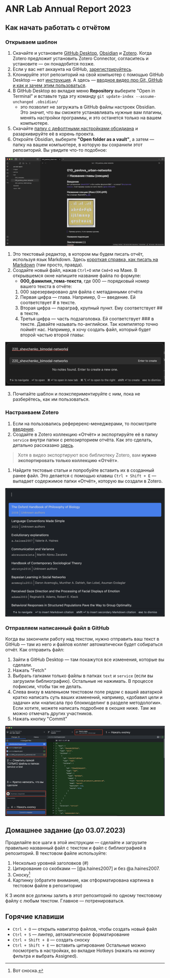 # ANR Lab Annual Report 2023

## Как начать работать с отчётом

### Открываем шаблон
1. Скачайте и установите [GitHub Desktop](https://desktop.github.com/), [Obsidian](https://obsidian.md) и [Zotero](https://zotero.org). Когда Zotero предложит установить Zotero Connector, согласитесь и установите — он понадобится позже.
2. Если у вас нет аккаунта на GitHub, [зарегистрируйтесь](https://github.com/signup).
3. Клонируйте этот репозиторий на свой компьютер с помощью GitHub Desktop — вот [инструкция](https://docs.github.com/ru/desktop/contributing-and-collaborating-using-github-desktop/adding-and-cloning-repositories/cloning-a-repository-from-github-to-github-desktop). А здесь — [вводное видео про Git, GitHub и как и зачем этим пользоваться](https://www.youtube.com/watch?v=8Dd7KRpKeaE).
4. В GitHub Desktop во вкладке меню **Repository** выберите "Open in Terminal" и вставьте туда эту команду `git update-index --assume-unchanged .obsidian/`
	- это позволит не загружать в GitHub файлы настроек Obsidian. Это значит, что вы сможете устанавливать нужные вам плагины, менять настройки программы, и это останется только на вашем компьютере.
5. Скачайте [папку с дефолтными настройками обсидиана](https://dl.dropboxusercontent.com/s/zvgds9kfhtivp0z/.obsidian.zip) и разархивируйте её в корень проекта.
6. Откройте Obsidian, выберите **"Open folder as a vault"**, а затем — папку на вашем компьютере, в которую вы сохранили этот репозиторий. Вы увидите что-то подобное:

![report-repo-vault.png](service/report-repo-vault.png)

1. Это текстовый редактор, в котором мы будем писать отчёт, используя язык Markdown. Здесь [короткая справка, как писать на Markdown](https://www.markdownguide.org/basic-syntax/) (там просто, правда).
2. Создайте новый файл, нажав `Ctrl+O` или `Cmd+O` на Маке. В открывшемся окне напишите название файла по формуле:
	 - **000_фамилия_тема-текста**, где 000 — порядковый номер вашего текста в отчёте:
	1. 000 зарезервировано для файла с метаданными отчёта
	2. Первая цифра — глава. Например, 0 — введение. Ей соответствует # в тексте.
	3. Вторая цифра — параграф, крупный пункт. Ему соответствует ## в тексте.
	4. Третья цифра — часть подзаголовка. Ей соответствует ### в тексте.
	Давайте называть по-английски. Так компилятор точно поймёт нас. Например, я хочу создать файл, который будет второй частью второй главы:

![note-picker.png](service/note-picker.png)

3. Почитайте шаблон и поэкспериментируйте с ним, пока не разберётесь, как им пользоваться.

### Настраиваем Zotero
1. Если на пользовались рефереренс-менеджерами, то посмотрите [введение](https://www.youtube.com/watch?v=JG7Uq_JFDzE).
2. Создайте в Zotero коллекцию «Отчёт» и экспортируйте её в папку `service` внутри папки с репозирторием отчёта. Как это сделать, детально рассказано [здесь](https://www.youtube.com/watch?v=D9ivU_IKO6M).

> Хотя в видео экспортируют всю библиотеку Zotero, вам **нужно экспортировать только коллекцию «Отчёт»**.

1. Найдите тестовые статьи и попробуйте вставить их в созданный ранее файл. Это делается с помощью клавиш `Ctrl + Shift + E` — выпадает содержимое папки «Отчёт», которую вы создали в Zotero.

![citation-picker.png](service/citation-picker.png)

### Отправляем написанный файл в GitHub
Когда вы закончили работу над текстом, нужно отправить ваш текст в GitHub — там из него и файлов коллег автоматически будет собираться отчёт. Как отправить файл:
1. Зайти в GitHub Desktop — там покажутся все изменения, которые вы сделали.
2. Нажать "Fetch"
3. Выбрать галками только файлы в папках `text` и `service` (если вы загрузили библиографию). Остальные не нажимать. В процессе пофиксим, чтобы так не делать.
4. Слева внизу в маленьком текстовом поле рядом с вашей аватаркой кратко написать суть ваших изменений, например, «добавил цели и задачи» или «написала про блокмоделинг в разделе методологии». Если хотите, можете написать подробнее в окошке ниже. Там же можно отмечать других участников.
5. Нажать кнопку "Commit"

![gh.png](service/gh.png)

## Домашнее задание (до 03.07.2023)
Проделайте все шаги в этой инструкции — сделайте и загрузите правильно названный файл с текстом и файл с библиографией в репозиторий. В текстовом файле используйте:
1. Несколько уровней заголовков (#)
2. Цитирование со скобками — [@a.haines2007] и без @a.haines2007.
3. Сноску[^1]
4. Картинку (обратите внимание, как отформатирована картинка в тестовом файле в репозитории)

К 3 июля все должны залить в этот репозиторий по одному текстовому файлу с любым текстом. Главное — потренироваться.

## Горячие клавиши
- `Ctrl + O` — открыть навигатор файлов, чтобы создать новый файл
- `Ctrl + S` — линтер, автоматическое форматирование
- `Ctrl + Shift + 8` — создать сноску
- `Ctrl + Shift + E` — вставить цитирование
Остальные можно посмотреть в настройках, во вкладке Hotkeys (нажать на иконку фильтра и выбрать Assigned).

[^1]: Вот сноска.